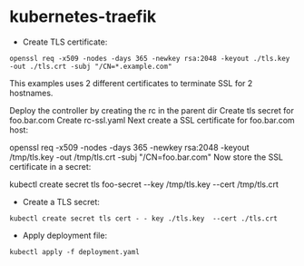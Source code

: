 # kubernetes-traefik

- Create TLS certificate:

```
openssl req -x509 -nodes -days 365 -newkey rsa:2048 -keyout ./tls.key -out ./tls.crt -subj "/CN=*.example.com"
```

This examples uses 2 different certificates to terminate SSL for 2 hostnames.

Deploy the controller by creating the rc in the parent dir
Create tls secret for foo.bar.com
Create rc-ssl.yaml
Next create a SSL certificate for foo.bar.com host:

openssl req -x509 -nodes -days 365 -newkey rsa:2048 -keyout /tmp/tls.key -out /tmp/tls.crt -subj "/CN=foo.bar.com"
Now store the SSL certificate in a secret:

kubectl create secret tls foo-secret --key /tmp/tls.key --cert /tmp/tls.crt

- Create a TLS secret:

```
kubectl create secret tls cert - - key ./tls.key  --cert ./tls.crt
```

- Apply deployment file:

```
kubectl apply -f deployment.yaml
```
